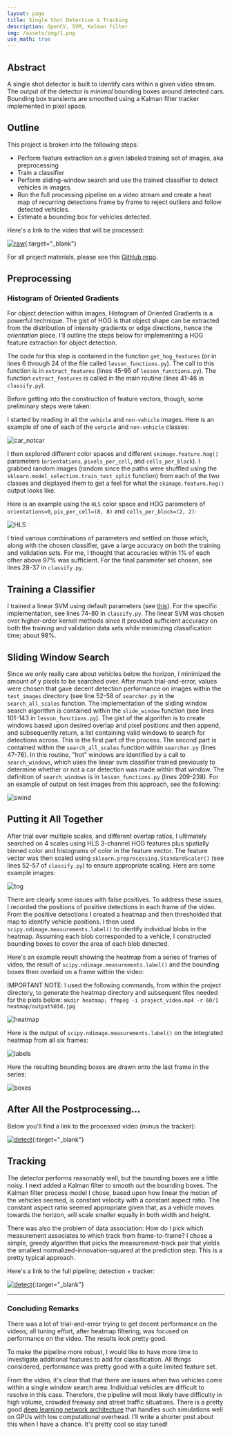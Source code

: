 ```yaml
---
layout: page
title: Single Shot Detection & Tracking
description: OpenCV, SVM, Kalman filter
img: /assets/img/1.png
use_math: true
---
```


## Abstract
A single shot detector is built to identify cars within a given video stream.  The output of the detector is *minimal* bounding boxes around detected cars.  Bounding box transients are smoothed using a Kalman filter tracker implemented in pixel space.

## Outline
This project is broken into the following steps:

* Perform feature extraction on a given labeled training set of images, aka preprocessing
* Train a classifier
* Perform sliding-window search and use the trained classifier to detect vehicles in images.
* Run the full processing pipeline on a video stream and create a heat map of recurring detections frame by frame to reject outliers and follow detected vehicles.
* Estimate a bounding box for vehicles detected.

Here's a link to the video that will be processed:

[![raw](https://img.youtube.com/vi/JuBVYVb2Qc8/0.jpg)](https://www.youtube.com/watch?v=JuBVYVb2Qc8){:target="_blank"}

For all project materials, please see this [GitHub repo](https://github.com/jwdinius/CarND-Term1/tree/master/CarND-Vehicle-Detection).

[//]: # (Image References)
[image1]: ./output_images/car_notcar.png
[image2]: ./output_images/HOG_features_HLS.png
[image3]: ./output_images/sliding_windows.png
[image4]: ./output_images/detection_example.png
[image5]: ./output_images/heatmap.png
[image6]: ./output_images/labels.png
[image7]: ./output_images/bounding_boxes.png
[video1]: ./project_video_output.mp4

## Preprocessing

### Histogram of Oriented Gradients

For object detection within images, Histogram of Oriented Gradients is a powerful technique.  The gist of HOG is that object shape can be extracted from the distribution of intensity gradients or edge directions, hence the *orientation* piece.  I'll outline the steps below for implementing a HOG feature extraction for object detection.

The code for this step is contained in the function `get_hog_features` (or in lines 6 through 24 of the file called `lesson_functions.py`).  The call to this function is in `extract_features` (lines 45-95 of `lesson_functions.py`).  The function `extract_features` is called in the main routine (lines 41-46 in `classify.py`).

Before getting into the construction of feature vectors, though, some preliminary steps were taken:

I started by reading in all the `vehicle` and `non-vehicle` images.  Here is an example of one of each of the `vehicle` and `non-vehicle` classes:

![car_notcar](/assets/img/vehicle_detection/car_notcar.png)

I then explored different color spaces and different `skimage.feature.hog()` parameters (`orientations`, `pixels_per_cell`, and `cells_per_block`).  I grabbed random images (random since the paths were shuffled using the `sklearn.model_selection.train_test_split` function) from each of the two classes and displayed them to get a feel for what the `skimage.feature.hog()` output looks like.

Here is an example using the `HLS` color space and HOG parameters of `orientations=9`, `pix_per_cell=(8, 8)` and `cells_per_block=(2, 2)`:


![HLS](/assets/img/vehicle_detection/HOG_features_HLS.png)

I tried various combinations of parameters and settled on those which, along with the chosen classifier, gave a large accuracy on both the training and validation sets.  For me, I thought that accuracies within 1% of each other above 97% was sufficient.  For the final parameter set chosen, see lines 28-37 in `classify.py`.

## Training a Classifier

I trained a linear SVM using default parameters (see [this](http://scikit-learn.org/stable/modules/generated/sklearn.svm.LinearSVC.html)).  For the specific implementation, see lines 74-80 in `classify.py`.  The linear SVM was chosen over higher-order kernel methods since it provided sufficient accuracy on both the training and validation data sets while minimizing classification time; about 98%.

## Sliding Window Search

Since we only really care about vehicles below the horizon, I minimized the amount of y pixels to be searched over.  After much trial-and-error, values were chosen that gave decent detection performance on images within the `test_images` directory (see line 52-58 of `searcher.py` in the `search_all_scales` function.  The implementation of the sliding window search algorithm is contained within the `slide_window` function (see lines 101-143 in `lesson_functions.py`).  The gist of the algorithm is to create windows based upon desired overlap and pixel positions and then append, and subsequently return, a list containing valid windows to search for detections across.  This is the first part of the process.  The second part is contained within the `search_all_scales` function within `searcher.py` (lines 47-76).  In this routine, "hot" windows are identified by a call to `search_windows`, which uses the linear svm classifier trained previously to determine whether or not a car detection was made within that window.  The definition of `search_windows` is in `lesson_functions.py` (lines 209-238).  For an example of output on test images from this approach, see the following:

![swind](/assets/img/vehicle_detection/sliding_windows.png)

## Putting it All Together

After trial over multiple scales, and different overlap ratios, I ultimately searched on 4 scales using HLS 3-channel HOG features plus spatially binned color and histograms of color in the feature vector.  The feature vector was then scaled using `sklearn.preprocessing.StandardScaler()` (see lines 52-57 of `classify.py`) to ensure appropriate scaling.  Here are some example images:

![tog](/assets/img/vehicle_detection/detection_example.png)

There are clearly some issues with false positives.  To address these issues, I recorded the positions of positive detections in each frame of the video.  From the positive detections I created a heatmap and then thresholded that map to identify vehicle positions.  I then used `scipy.ndimage.measurements.label()` to identify individual blobs in the heatmap.  Assuming each blob corresponded to a vehicle, I constructed bounding boxes to cover the area of each blob detected.  

Here's an example result showing the heatmap from a series of frames of video, the result of `scipy.ndimage.measurements.label()` and the bounding boxes then overlaid on a frame within the video:

IMPORTANT NOTE: I used the following commands, from within the project directory, to generate the heatmap directory and subsequent files needed for the plots below:  `mkdir heatmap; ffmpeg -i project_video.mp4 -r 60/1 heatmap/output%03d.jpg`

![heatmap](/assets/img/vehicle_detection/heatmap.png)

Here is the output of `scipy.ndimage.measurements.label()` on the integrated heatmap from all six frames:

![labels](/assets/img/vehicle_detection/labels.png)

Here the resulting bounding boxes are drawn onto the last frame in the series:

![boxes](/assets/img/vehicle_detection/bounding_boxes.png)

## After All the Postprocessing...
Below you'll find a link to the processed video (minus the tracker):

[![detect](https://img.youtube.com/vi/VysM74ktGTE/0.jpg)](https://www.youtube.com/watch?v=VysM74ktGTE){:target="_blank"}

## Tracking
The detector performs reasonably well, but the bounding boxes are a little noisy.  I next added a Kalman filter to smooth out the bounding boxes.  The Kalman filter process model I chose, based upon how linear the motion of the vehicles seemed, is constant velocity with a constant aspect ratio.  The constant aspect ratio seemed appropriate given that, as a vehicle moves towards the horizon, will scale smaller equally in both width and height.

There was also the problem of data association:  How do I pick which measurement associates to which track from frame-to-frame?  I chose a simple, greedy algorithm that picks the measurement-track pair that yields the smallest normalized-innovation-squared at the prediction step.  This is a pretty typical approach.

Here's a link to the full pipeline; detection + tracker:

[![detect](https://img.youtube.com/vi/SPLXFGI71FE/0.jpg)](https://www.youtube.com/watch?v=SPLXFGI71FE){:target="_blank"}

---

### Concluding Remarks

There was a lot of trial-and-error trying to get decent performance on the videos; all tuning effort, after heatmap filtering, was focused on performance on the video.  The results look pretty good.

To make the pipeline more robust, I would like to have more time to investigate additional features to add for classification.  All things considered, performance was pretty good with a quite limited feature set.

From the video, it's clear that that there are issues when two vehicles come within a single window search area.  Individual vehicles are difficult to resolve in this case.  Therefore, the pipeline will most likely have difficulty in high volume, crowded freeway and street traffic situations.  There is a pretty good [deep learning network architecture](https://research.googleblog.com/2017/06/supercharge-your-computer-vision-models.html) that handles such simulations well on GPUs with low computational overhead.  I'll write a shorter post about this when I have a chance.  It's pretty cool so stay tuned!

